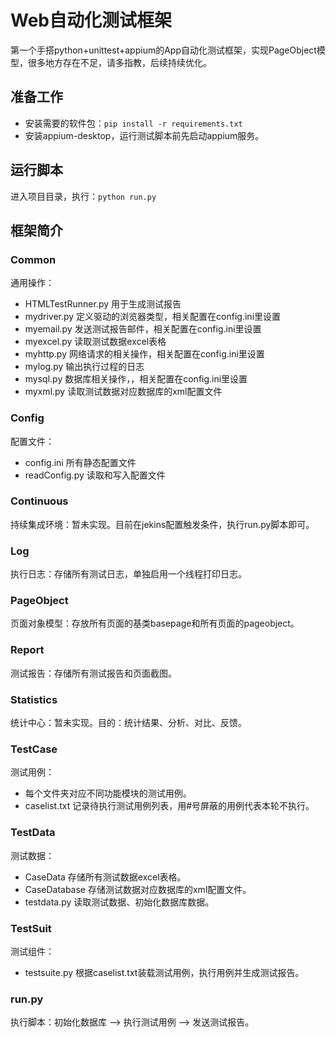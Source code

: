 # Web自动化测试框架

第一个手搭python+unittest+appium的App自动化测试框架，实现PageObject模型，很多地方存在不足，请多指教，后续持续优化。

## 准备工作

* 安装需要的软件包：`pip install -r requirements.txt`
* 安装appium-desktop，运行测试脚本前先启动appium服务。

## 运行脚本

进入项目目录，执行：`python run.py`

## 框架简介

### Common

通用操作：

* HTMLTestRunner.py 用于生成测试报告
* mydriver.py 定义驱动的浏览器类型，相关配置在config.ini里设置
* myemail.py 发送测试报告邮件，相关配置在config.ini里设置
* myexcel.py 读取测试数据excel表格
* myhttp.py 网络请求的相关操作，相关配置在config.ini里设置
* mylog.py 输出执行过程的日志
* mysql.py 数据库相关操作，，相关配置在config.ini里设置
* myxml.py 读取测试数据对应数据库的xml配置文件

### Config

配置文件：

* config.ini 所有静态配置文件
* readConfig.py 读取和写入配置文件

### Continuous

持续集成环境：暂未实现。目前在jekins配置触发条件，执行run.py脚本即可。

### Log

执行日志：存储所有测试日志，单独启用一个线程打印日志。

### PageObject

页面对象模型：存放所有页面的基类basepage和所有页面的pageobject。

### Report

测试报告：存储所有测试报告和页面截图。

### Statistics

统计中心：暂未实现。目的：统计结果、分析、对比、反馈。

### TestCase

测试用例：

* 每个文件夹对应不同功能模块的测试用例。
* caselist.txt 记录待执行测试用例列表，用#号屏蔽的用例代表本轮不执行。

### TestData

测试数据：

* CaseData 存储所有测试数据excel表格。
* CaseDatabase 存储测试数据对应数据库的xml配置文件。
* testdata.py 读取测试数据、初始化数据库数据。

### TestSuit

测试组件：

* testsuite.py 根据caselist.txt装载测试用例，执行用例并生成测试报告。

### run.py

执行脚本：初始化数据库 ——> 执行测试用例 ——> 发送测试报告。
